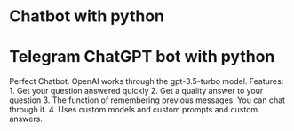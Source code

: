 # Chatbot with python
<h1>Telegram ChatGPT bot with python</h1>
<p>
  Perfect Chatbot. OpenAI works through the gpt-3.5-turbo model. Features:
1. Get your question answered quickly
2. Get a quality answer to your question
3. The function of remembering previous messages. You can chat through it.
4. Uses custom models and custom prompts and custom answers.
</p>
